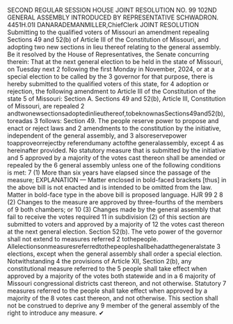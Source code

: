 SECOND REGULAR SESSION
HOUSE JOINT
RESOLUTION NO. 99
102ND GENERAL ASSEMBLY
INTRODUCED BY REPRESENTATIVE SCHWADRON.
4451H.01I DANARADEMANMILLER,ChiefClerk
JOINT RESOLUTION
Submitting to the qualified voters of Missouri an amendment repealing Sections 49 and 52(b)
of Article III of the Constitution of Missouri, and adopting two new sections in lieu
thereof relating to the general assembly.
Be it resolved by the House of Representatives, the Senate concurring therein:
That at the next general election to be held in the state of Missouri, on Tuesday next
2 following the first Monday in November, 2024, or at a special election to be called by the
3 governor for that purpose, there is hereby submitted to the qualified voters of this state, for
4 adoption or rejection, the following amendment to Article III of the Constitution of the state
5 of Missouri:
Section A. Sections 49 and 52(b), Article III, Constitution of Missouri, are repealed
2 andtwonewsectionsadoptedinlieuthereof,tobeknownasSections49and52(b),toreadas
3 follows:
Section 49. The people reserve power to propose and enact or reject laws and
2 amendments to the constitution by the initiative, independent of the general assembly, and
3 alsoreservepower toapproveorrejectby referendumany actofthe generalassembly, except
4 as hereinafter provided. No statutory measure that is submitted by the initiative and
5 approved by a majority of the votes cast thereon shall be amended or repealed by the
6 general assembly unless one of the following conditions is met:
7 (1) More than six years have elapsed since the passage of the measure;
EXPLANATION — Matter enclosed in bold-faced brackets [thus] in the above bill is not enacted and is
intended to be omitted from the law. Matter in bold-face type in the above bill is proposed language.
HJR 99 2
8 (2) Changes to the measure are approved by three-fourths of the members of
9 both chambers; or
10 (3) Changes made by the general assembly that fail to receive the votes required
11 in subdivision (2) of this section are submitted to voters and approved by a majority of
12 the votes cast thereon at the next general election.
Section 52(b). The veto power of the governor shall not extend to measures referred
2 tothepeople. Allelectionsonmeasuresreferredtothepeopleshallbehadatthegeneralstate
3 elections, except when the general assembly shall order a special election. Notwithstanding
4 the provisions of Article XII, Section 2(b), any constitutional measure referred to the
5 people shall take effect when approved by a majority of the votes both statewide and in a
6 majority of Missouri congressional districts cast thereon, and not otherwise. Statutory
7 measures referred to the people shall take effect when approved by a majority of the
8 votes cast thereon, and not otherwise. This section shall not be construed to deprive any
9 member of the general assembly of the right to introduce any measure.
✔